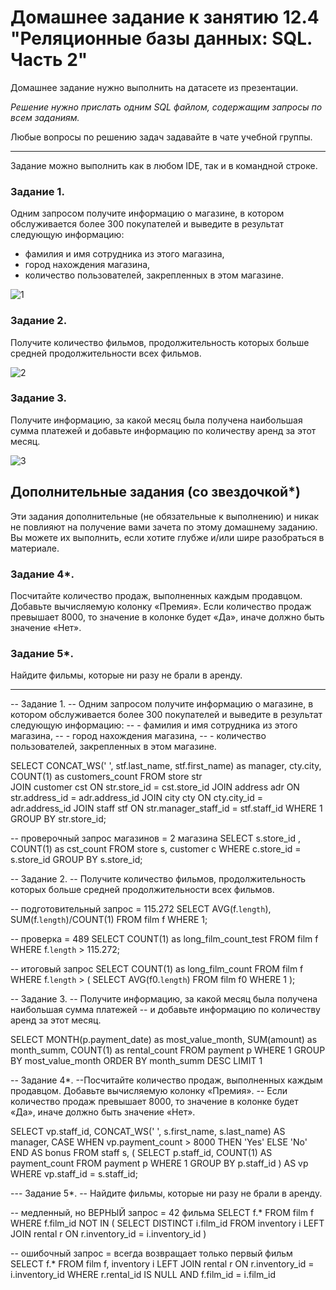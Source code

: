 # Домашнее задание к занятию 12.4 "Реляционные базы данных: SQL. Часть 2"

Домашнее задание нужно выполнить на датасете из презентации.

*Решение нужно прислать одним SQL файлом, содержащим запросы по всем заданиям.*

Любые вопросы по решению задач задавайте в чате учебной группы.

---

Задание можно выполнить как в любом IDE, так и в командной строке.

### Задание 1.

Одним запросом получите информацию о магазине, в котором обслуживается более 300 покупателей и выведите в результат следующую информацию: 
- фамилия и имя сотрудника из этого магазина,
- город нахождения магазина,
- количество пользователей, закрепленных в этом магазине.

![1](https://user-images.githubusercontent.com/95753192/196383220-3147607b-1d7f-4eb9-b15f-4a3f6510fe4c.png)

### Задание 2.

Получите количество фильмов, продолжительность которых больше средней продолжительности всех фильмов.

![2](https://user-images.githubusercontent.com/95753192/196383254-7b6b3f75-b3d5-4f58-9c19-4c77d27a671a.png)

### Задание 3.

Получите информацию, за какой месяц была получена наибольшая сумма платежей и добавьте информацию по количеству аренд за этот месяц.

![3](https://user-images.githubusercontent.com/95753192/196649770-4fd44755-076e-409e-b89e-9ef9d4c6e492.png)


## Дополнительные задания (со звездочкой*)
Эти задания дополнительные (не обязательные к выполнению) и никак не повлияют на получение вами зачета по этому домашнему заданию. Вы можете их выполнить, если хотите глубже и/или шире разобраться в материале.

### Задание 4*.

Посчитайте количество продаж, выполненных каждым продавцом. Добавьте вычисляемую колонку «Премия». Если количество продаж превышает 8000, то значение в колонке будет «Да», 
иначе должно быть значение «Нет».

### Задание 5*.

Найдите фильмы, которые ни разу не брали в аренду.


---

-- Задание 1.
-- Одним запросом получите информацию о магазине, в котором обслуживается более 300 покупателей и выведите в результат следующую информацию: 
-- - фамилия и имя сотрудника из этого магазина,
-- - город нахождения магазина,
-- - количество пользователей, закрепленных в этом магазине.

SELECT 
  CONCAT_WS(' ', stf.last_name, stf.first_name) as manager,
  cty.city,
  COUNT(1) as customers_count
FROM store str  
JOIN customer cst ON str.store_id = cst.store_id
JOIN address adr ON str.address_id = adr.address_id
JOIN city cty ON cty.city_id = adr.address_id 
JOIN staff stf ON str.manager_staff_id = stf.staff_id 
WHERE 
1
GROUP BY str.store_id;

-- проверочный запрос магазинов = 2 магазина
SELECT s.store_id , COUNT(1) as cst_count
FROM store s, customer c 
WHERE 
  c.store_id = s.store_id 
GROUP BY s.store_id;



-- Задание 2.
-- Получите количество фильмов, продолжительность которых больше средней продолжительности всех фильмов.

-- подготовительный запрос = 115.272
SELECT AVG(f.`length`), SUM(f.`length`)/COUNT(1) 
FROM film f 
WHERE 1;

-- проверка = 489
SELECT COUNT(1) as long_film_count_test
FROM film f
WHERE f.`length` > 115.272;

-- итоговый запрос
SELECT COUNT(1) as long_film_count
FROM film f 
WHERE 
  f.`length` > ( SELECT AVG(f0.`length`) FROM film f0 WHERE 1 );



-- Задание 3.
-- Получите информацию, за какой месяц была получена наибольшая сумма платежей 
-- и добавьте информацию по количеству аренд за этот месяц.

SELECT MONTH(p.payment_date) as most_value_month, SUM(amount) as month_summ, COUNT(1) as rental_count
FROM payment p 
WHERE 1
GROUP BY most_value_month
ORDER BY month_summ DESC
LIMIT 1



-- Задание 4*.
--Посчитайте количество продаж, выполненных каждым продавцом. Добавьте вычисляемую колонку «Премия». 
-- Если количество продаж превышает 8000, то значение в колонке будет «Да», иначе должно быть значение «Нет».

SELECT 
  vp.staff_id,
  CONCAT_WS(' ', s.first_name, s.last_name) AS manager,
  CASE 
    WHEN vp.payment_count > 8000 THEN 'Yes'
    ELSE 'No'
  END AS bonus
FROM 
  staff s,
  (
    SELECT 
      p.staff_id, 
      COUNT(1) AS payment_count
    FROM payment p 
    WHERE 1
    GROUP BY p.staff_id 
  ) AS vp
WHERE 
  vp.staff_id = s.staff_id;



--- Задание 5*.
-- Найдите фильмы, которые ни разу не брали в аренду.

-- медленный, но ВЕРНЫЙ запрос = 42 фильма
SELECT f.*
FROM film f
WHERE 
  f.film_id NOT IN (
    SELECT DISTINCT i.film_id
    FROM inventory i
    LEFT JOIN rental r ON r.inventory_id = i.inventory_id
  )

-- ошибочный запрос = всегда возвращает только первый фильм
SELECT f.*
FROM film f, inventory i
LEFT JOIN rental r ON r.inventory_id = i.inventory_id 
WHERE 
  r.rental_id IS NULL AND 
  f.film_id = i.film_id 
